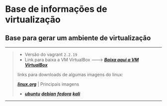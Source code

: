 # Base de informações de virtualização

## Base para gerar um ambiente de virtualização
---
> - Versão do vagrant `2.2.19`
> - Link para baixa a VM VirtualBox  ---> [***Baixa aqui a VM VirtualBox***](https://www.virtualbox.org/wiki/Downloads)
>
> links para downloads de algumas imagens do linux: 
>
> [***linux.org***](https://www.linux.org/pages/download/) | Principais imagens
> 
> - [***ubuntu***](https://www.ubuntu.com/download)  [***debian***](https://www.debian.org/distrib/ftplist) [***fedora***](https://getfedora.org/)
>   [***kali***](https://www.kali.org/downloads/)
 ---
 
